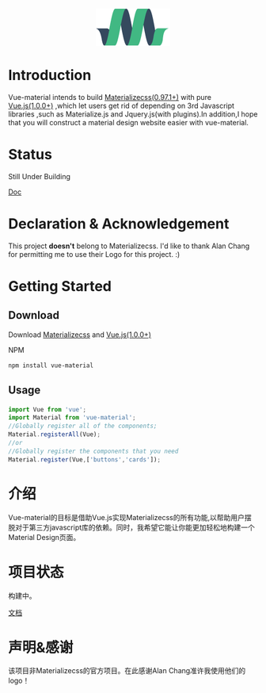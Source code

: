 <p align="center"><a href="http://elviskang.github.io/vue-material" target="_blank"><img width="150"src="https://raw.githubusercontent.com/ElvisKang/vue-material/gh-pages/static/images/materialize-150x75.png"></a></p>

# Introduction

Vue-material intends to build [Materializecss(0.97.1+)](http://materializecss.com/) with pure [Vue.js(1.0.0+)](http://vuejs.org/) ,which let users get rid of depending on 3rd Javascript libraries ,such as Materialize.js and Jquery.js(with plugins).In addition,I hope that you will construct a material design website easier with vue-material.

# Status

Still Under Building

[Doc](http://elviskang.github.io/vue-material/)

# Declaration & Acknowledgement

This project **doesn't** belong to Materializecss. I'd like to thank Alan Chang for permitting me to use their Logo for this project. :)

# Getting Started

## Download

Download [Materializecss](http://materializecss.com/getting-started.html) and [Vue.js(1.0.0+)](http://vuejs.org/)

NPM

```bash
npm install vue-material
```

## Usage

```javascript
import Vue from 'vue';
import Material from 'vue-material';
//Globally register all of the components;
Material.registerAll(Vue);
//or
//Globally register the components that you need
Material.register(Vue,['buttons','cards']);
```

# 介绍

Vue-material的目标是借助Vue.js实现Materializecss的所有功能,以帮助用户摆脱对于第三方javascript库的依赖。同时，我希望它能让你能更加轻松地构建一个Material Design页面。

# 项目状态

构建中。

[文档](http://elviskang.github.io/vue-material/)

# 声明&感谢

该项目非Materializecss的官方项目。在此感谢Alan Chang准许我使用他们的logo！


